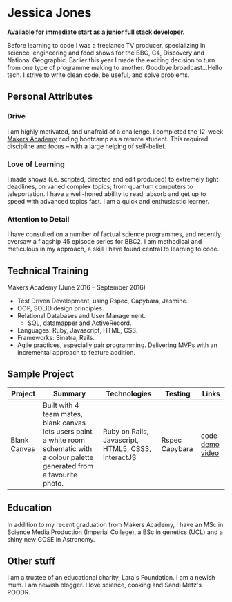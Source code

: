 # Jessica Jones

**Available for immediate start as a junior full stack developer.**

Before learning to code I was a freelance TV producer, specializing in science, engineering and food shows for the BBC, C4, Discovery and National Geographic. Earlier this year I made the exciting decision to turn from one type of programme making to another. Goodbye broadcast...Hello tech.  I strive to write clean code, be useful, and solve problems.

## Personal Attributes

### Drive
I am highly motivated, and unafraid of a challenge. I completed the 12-week [Makers Academy](www.makersacademy.co.uk) coding bootcamp as a remote student. This required discipline and focus – with a large helping of self-belief.

### Love of Learning
I made shows (i.e. scripted, directed and edit produced) to extremely tight deadlines, on varied complex topics; from quantum computers to teleportation. I have a well-honed ability to read, absorb and get up to speed with advanced topics fast. I am a quick and enthusiastic learner.

### Attention to Detail
I have consulted on a number of factual science programmes, and recently oversaw a flagship 45 episode series for BBC2. I am methodical and meticulous in my approach, a skill I have found central to learning to code.

## Technical Training
Makers Academy (June 2016 – September 2016)
- Test Driven Development, using Rspec, Capybara, Jasmine.
- OOP, SOLID design principles.
- Relational Databases and User Management.
  - SQL, datamapper and ActiveRecord.
- Languages: Ruby, Javascript, HTML, CSS.
- Frameworks: Sinatra, Rails.
- Agile practices, especially pair programming.
Delivering MVPs with an incremental approach to feature addition.

## Sample Project

Project| Summary |Technologies| Testing |Links
 ------|--------|--------      |--------|----
 Blank Canvas|Built with 4 team mates, blank canvas lets users paint a white room schematic with a colour palette generated from a favourite photo.| Ruby on Rails, Javascript, HTML5, CSS3, InteractJS|Rspec Capybara| [code](https://github.com/hannako/blank_canvas) [demo video](https://www.youtube.com/watch?v=13nNyEK-7a0)


## Education
In addition to my recent graduation from Makers Academy, I have an MSc in Science Media Production (Imperial College), a BSc in genetics (UCL) and a shiny new GCSE in Astronomy.

## Other stuff
I am a trustee of an educational charity, Lara's Foundation. I am a newish mum. I am newish blogger. I love science, cooking and Sandi Metz's POODR.
